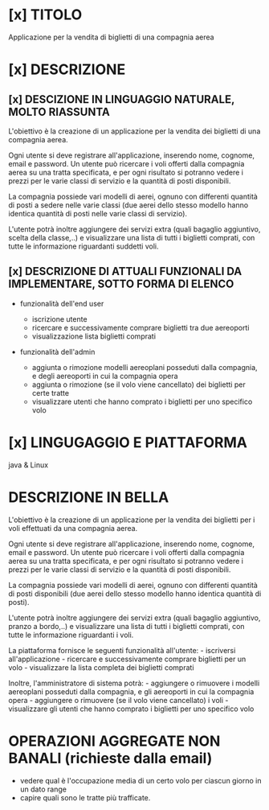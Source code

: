 # [x] TITOLO
Applicazione per la vendita di biglietti di una compagnia aerea 

# [x] DESCRIZIONE
## [x] DESCIZIONE IN LINGUAGGIO NATURALE, MOLTO RIASSUNTA 
L'obiettivo è la creazione di un applicazione per la vendita dei biglietti di una compagnia aerea. 

Ogni utente si deve registrare all'applicazione, inserendo nome, cognome, email e password.
Un utente può ricercare i voli offerti dalla compagnia aerea su una tratta specificata, e per ogni risultato si potranno vedere i prezzi 
per le varie classi di servizio e la quantità di posti disponibili.

La compagnia possiede vari modelli di aerei, ognuno con differenti quantità di posti a sedere nelle varie classi (due aerei dello stesso 
modello hanno identica quantità di posti nelle varie classi di servizio).

L'utente potrà inoltre aggiungere dei servizi extra (quali bagaglio aggiuntivo, scelta della classe,..) e visualizzare una lista di tutti 
i biglietti comprati, con tutte le informazione riguardanti suddetti voli.

## [x] DESCRIZIONE DI ATTUALI FUNZIONALI DA IMPLEMENTARE, SOTTO FORMA DI ELENCO
* funzionalità dell'end user
    - iscrizione utente
    - ricercare e successivamente comprare biglietti tra due aereoporti
    - visualizzazione lista biglietti comprati

* funzionalità dell'admin
    - aggiunta o rimozione modelli aereoplani posseduti dalla compagnia, e degli aereoporti in cui la compagnia opera
    - aggiunta o rimozione (se il volo viene cancellato) dei biglietti per certe tratte
    - visualizzare utenti che hanno comprato i biglietti per uno specifico volo

# [x] LINGUGAGGIO E PIATTAFORMA
java & Linux



# DESCRIZIONE IN BELLA
L'obiettivo è la creazione di un applicazione per la vendita dei biglietti per i voli effettuati da una compagnia aerea. 

Ogni utente si deve registrare all'applicazione, inserendo nome, cognome, email e password.
Un utente può ricercare i voli offerti dalla compagnia aerea su una tratta specificata, e per ogni risultato si potranno vedere i prezzi 
per le varie classi di servizio e la quantità di posti disponibili.

La compagnia possiede vari modelli di aerei, ognuno con differenti quantità di posti disponibili (due aerei dello stesso 
modello hanno identica quantità di posti).

L'utente potrà inoltre aggiungere dei servizi extra (quali bagaglio aggiuntivo, pranzo a bordo,..) e visualizzare una lista di tutti 
i biglietti comprati, con tutte le informazione riguardanti i voli.

La piattaforma fornisce le seguenti funzionalità all'utente:
    - iscriversi all'applicazione
    - ricercare e successivamente comprare biglietti per un volo
    - visualizzare la lista completa dei biglietti comprati

Inoltre, l'amministratore di sistema potrà:
    - aggiungere o rimuovere i modelli aereoplani posseduti dalla compagnia, e gli aereoporti in cui la compagnia opera
    - aggiungere o rimuovere (se il volo viene cancellato) i voli
    - visualizzare gli utenti che hanno comprato i biglietti per uno specifico volo


# OPERAZIONI AGGREGATE NON BANALI (richieste dalla email)
- vedere qual è l'occupazione media di un certo volo per ciascun giorno in un dato range
- capire quali sono le tratte più trafficate.



